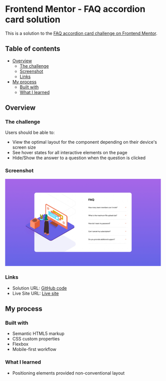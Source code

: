 # Frontend Mentor - FAQ accordion card solution

This is a solution to the [FAQ accordion card challenge on Frontend Mentor](https://www.frontendmentor.io/challenges/faq-accordion-card-XlyjD0Oam).

## Table of contents

- [Overview](#overview)
  - [The challenge](#the-challenge)
  - [Screenshot](#screenshot)
  - [Links](#links)
- [My process](#my-process)
  - [Built with](#built-with)
  - [What I learned](#what-i-learned)

## Overview

### The challenge

Users should be able to:

- View the optimal layout for the component depending on their device's screen size
- See hover states for all interactive elements on the page
- Hide/Show the answer to a question when the question is clicked

### Screenshot

![FAQ Accordion desktop screenshot](./images/faq-accordion-desktop-screenshot.jpg)

### Links

- Solution URL: [GitHub code](https://github.com/alvyynm/frontendmentor-challenges/tree/main/06-faq-accordion-card)
- Live Site URL: [Live site](https://alvyynm.github.io/faq-accordion-card/)

## My process

### Built with

- Semantic HTML5 markup
- CSS custom properties
- Flexbox
- Mobile-first workflow

### What I learned

- Positioning elements provided non-conventional layout
